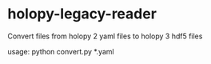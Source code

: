 # holopy-legacy-reader
Convert files from holopy 2 yaml files to holopy 3 hdf5 files

usage:
python convert.py *.yaml
